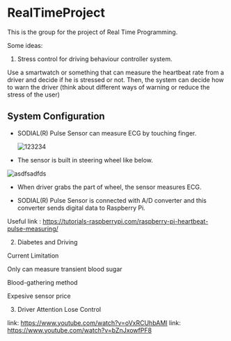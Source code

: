 # RealTimeProject
This is the group for the project of Real Time Programming.

Some ideas:

1. Stress control for driving behaviour controller system.

Use a smartwatch or something that can measure the heartbeat rate from a driver and decide if he is stressed or not. Then, the system can decide how to warn the driver (think about different ways of warning or reduce the stress of the user)


## System Configuration
  
- SODIAL(R) Pulse Sensor can measure ECG by touching finger. 
 
  ![123234](https://user-images.githubusercontent.com/46483800/51086736-2c4c7780-1742-11e9-94d0-ce5760728c73.JPG)
  
-  The sensor is built in steering wheel like below.

![asdfsadfds](https://user-images.githubusercontent.com/46483800/51086779-b1379100-1742-11e9-9c3c-06a60248d4dc.JPG)


- When driver grabs the part of wheel, the sensor measures ECG. 

- SODIAL(R) Pulse Sensor is connected with A/D converter and this converter sends digital data to Raspberry Pi. 

Useful link : https://tutorials-raspberrypi.com/raspberry-pi-heartbeat-pulse-measuring/

  2. Diabetes and Driving

Current Limitation 

Only can measure transient blood sugar 
 
Blood-gathering method 
 
Expesive sensor price 
 
 
 3. Driver Attention Lose Control
 
 link: https://www.youtube.com/watch?v=oVxRCUhbAMI
 link: https://www.youtube.com/watch?v=bZnJxowfPF8
       
       






